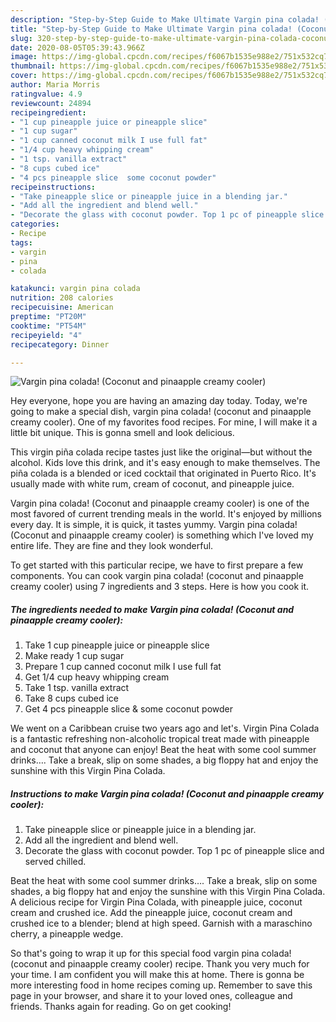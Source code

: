 ```yaml
---
description: "Step-by-Step Guide to Make Ultimate Vargin pina colada! (Coconut and pinaapple creamy cooler)"
title: "Step-by-Step Guide to Make Ultimate Vargin pina colada! (Coconut and pinaapple creamy cooler)"
slug: 320-step-by-step-guide-to-make-ultimate-vargin-pina-colada-coconut-and-pinaapple-creamy-cooler
date: 2020-08-05T05:39:43.966Z
image: https://img-global.cpcdn.com/recipes/f6067b1535e988e2/751x532cq70/vargin-pina-colada-coconut-and-pinaapple-creamy-cooler-recipe-main-photo.jpg
thumbnail: https://img-global.cpcdn.com/recipes/f6067b1535e988e2/751x532cq70/vargin-pina-colada-coconut-and-pinaapple-creamy-cooler-recipe-main-photo.jpg
cover: https://img-global.cpcdn.com/recipes/f6067b1535e988e2/751x532cq70/vargin-pina-colada-coconut-and-pinaapple-creamy-cooler-recipe-main-photo.jpg
author: Maria Morris
ratingvalue: 4.9
reviewcount: 24894
recipeingredient:
- "1 cup pineapple juice or pineapple slice"
- "1 cup sugar"
- "1 cup canned coconut milk I use full fat"
- "1/4 cup heavy whipping cream"
- "1 tsp. vanilla extract"
- "8 cups cubed ice"
- "4 pcs pineapple slice  some coconut powder"
recipeinstructions:
- "Take pineapple slice or pineapple juice in a blending jar."
- "Add all the ingredient and blend well."
- "Decorate the glass with coconut powder. Top 1 pc of pineapple slice and served chilled."
categories:
- Recipe
tags:
- vargin
- pina
- colada

katakunci: vargin pina colada 
nutrition: 208 calories
recipecuisine: American
preptime: "PT20M"
cooktime: "PT54M"
recipeyield: "4"
recipecategory: Dinner

---
```



![Vargin pina colada! (Coconut and pinaapple creamy cooler)](https://img-global.cpcdn.com/recipes/f6067b1535e988e2/751x532cq70/vargin-pina-colada-coconut-and-pinaapple-creamy-cooler-recipe-main-photo.jpg)

Hey everyone, hope you are having an amazing day today. Today, we're going to make a special dish, vargin pina colada! (coconut and pinaapple creamy cooler). One of my favorites food recipes. For mine, I will make it a little bit unique. This is gonna smell and look delicious.

This virgin piña colada recipe tastes just like the original—but without the alcohol. Kids love this drink, and it&#39;s easy enough to make themselves. The piña colada is a blended or iced cocktail that originated in Puerto Rico. It&#39;s usually made with white rum, cream of coconut, and pineapple juice.

Vargin pina colada! (Coconut and pinaapple creamy cooler) is one of the most favored of current trending meals in the world. It's enjoyed by millions every day. It is simple, it is quick, it tastes yummy. Vargin pina colada! (Coconut and pinaapple creamy cooler) is something which I've loved my entire life. They are fine and they look wonderful.


To get started with this particular recipe, we have to first prepare a few components. You can cook vargin pina colada! (coconut and pinaapple creamy cooler) using 7 ingredients and 3 steps. Here is how you cook it.

<!--inarticleads1-->

##### The ingredients needed to make Vargin pina colada! (Coconut and pinaapple creamy cooler):

1. Take 1 cup pineapple juice or pineapple slice
1. Make ready 1 cup sugar
1. Prepare 1 cup canned coconut milk I use full fat
1. Get 1/4 cup heavy whipping cream
1. Take 1 tsp. vanilla extract
1. Take 8 cups cubed ice
1. Get 4 pcs pineapple slice &amp; some coconut powder


We went on a Caribbean cruise two years ago and let&#39;s. Virgin Pina Colada is a fantastic refreshing non-alcoholic tropical treat made with pineapple and coconut that anyone can enjoy! Beat the heat with some cool summer drinks…. Take a break, slip on some shades, a big floppy hat and enjoy the sunshine with this Virgin Pina Colada. 

<!--inarticleads2-->

##### Instructions to make Vargin pina colada! (Coconut and pinaapple creamy cooler):

1. Take pineapple slice or pineapple juice in a blending jar.
1. Add all the ingredient and blend well.
1. Decorate the glass with coconut powder. Top 1 pc of pineapple slice and served chilled.


Beat the heat with some cool summer drinks…. Take a break, slip on some shades, a big floppy hat and enjoy the sunshine with this Virgin Pina Colada. A delicious recipe for Virgin Pina Colada, with pineapple juice, coconut cream and crushed ice. Add the pineapple juice, coconut cream and crushed ice to a blender; blend at high speed. Garnish with a maraschino cherry, a pineapple wedge. 

So that's going to wrap it up for this special food vargin pina colada! (coconut and pinaapple creamy cooler) recipe. Thank you very much for your time. I am confident you will make this at home. There is gonna be more interesting food in home recipes coming up. Remember to save this page in your browser, and share it to your loved ones, colleague and friends. Thanks again for reading. Go on get cooking!

